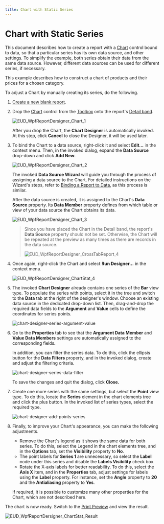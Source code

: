 ```yaml
---
title: Chart with Static Series
---
```

# Chart with Static Series
This document describes how to create a report with a [Chart](../../../../../interface-elements-for-desktop/articles/report-designer/report-designer-for-wpf/report-elements/report-controls.md) control bound to data, so that a particular series has its own data source, and other settings. To simplify the example, both series obtain their data from the same data source. However, different data sources can be used for different series, if necessary.

This example describes how to construct a chart of products and their prices for a chosen category.

To adjust a Chart by manually creating its series, do the following.
1. [Create a new blank report](../../../../../interface-elements-for-desktop/articles/report-designer/report-designer-for-wpf/creating-reports/basic-operations/create-a-new-report.md).
2. Drop the [Chart](../../../../../interface-elements-for-desktop/articles/report-designer/report-designer-for-wpf/report-elements/report-controls.md) control from the [Toolbox](../../../../../interface-elements-for-desktop/articles/report-designer/report-designer-for-wpf/interface-elements/control-toolbox.md) onto the report's [Detail band](../../../../../interface-elements-for-desktop/articles/report-designer/report-designer-for-wpf/report-elements/report-bands.md).
	
	![EUD_WpfReportDersigner_Chart_1](../../../../images/Img123911.png)
	
	After you drop the Chart, the **Chart Designer** is automatically invoked. At this step, click **Cancel** to close the Designer, it will be used later.
3. To bind the Chart to a data source, right-click it and select **Edit...** in the context menu. Then, in the invoked dialog, expand the **Data Source** drop-down and click **Add New**.
	
	![EUD_WpfReportDersigner_Chart_2](../../../../images/Img123912.png)
	
	The invoked **Data Source Wizard** will guide you through the process of assigning a data source to the Chart. For detailed instructions on the Wizard's steps, refer to [Binding a Report to Data](../../../../../interface-elements-for-desktop/articles/report-designer/report-designer-for-wpf/creating-reports/providing-data/binding-a-report-to-data.md), as this process is similar.
	
	After the data source is created, it is assigned to the Chart's **Data Source** property. Its **Data Member** property defines from which table or view of your data source the Chart obtains its data.
	
	![EUD_WpfReportDersigner_Chart_3](../../../../images/Img123913.png)
	
	> Since you have placed the Chart in the Detail band, the report's **Data Source** property should not be set. Otherwise, the Chart will be repeated at the preview as many times as there are records in the data source.
	> 
	> ![EUD_WpfReportDesigner_CrossTabReport_4](../../../../images/Img123582.png)
4. Once again, right-click the Chart and select **Run Designer...** in the context menu.
	
	![EUD_WpfReportDersigner_ChartStat_4](../../../../images/Img123914.png)
5. The invoked **Chart Designer** already contains one series of the **Bar** view type. To populate the series with points, select it in the tree and switch to the **Data** tab at the right of the designer's window. Choose an existing data source in the dedicated drop-down list. Then, drag-and-drop the required data fields to the **Argument** and **Value** cells to define the coordinates for series points.
	
	![chart-designer-series-argument-value](../../../../images/Img126208.png)
6. Go to the **Properties** tab to see that the **Argument Data Member** and **Value Data Members** settings are automatically assigned to the corresponding fields.
	
	In addition, you can filter the series data. To do this, click the ellipsis button for the **Data Filters** property, and in the invoked dialog, create and adjust the filtering criteria.
	
	![chart-designer-series-data-filter](../../../../images/Img126209.png)
	
	To save the changes and quit the dialog, click **Close.**
7. Create one more series with the same settings, but select the **Point** view type. To do this, locate the **Series** element in the chart elements tree and click the plus button. In the invoked list of series types, select the required type.
	
	![chart-designer-add-points-series](../../../../images/Img126210.png)
8. Finally, to improve your Chart's appearance, you can make the following adjustments.
	* Remove the Chart's legend as it shows the same data for both series. To do this, select the Legend in the chart elements tree, and in the **Options** tab, set the **Visibility** property to **No**.
	* The point labels for **Series 1** are unnecessary, so select the **Label** node under this series and disable the **Labels Visibility** check box.
	* Rotate the X-axis labels for better readability. To do this, select the **Axis X** item, and in the **Properties** tab, adjust settings for labels using the **Label** property. For instance, set the **Angle** property to **20** and the **Antialiasing** property to **Yes**.
	
	If required, it is possible to customize many other properties for the Chart, which are not described here.

The chart is now ready. Switch to the [Print Preview](../../../../../interface-elements-for-desktop/articles/report-designer/report-designer-for-wpf/document-preview.md) and view the result.

![EUD_WpfReportDersigner_ChartStat_Result](../../../../images/Img123917.png)